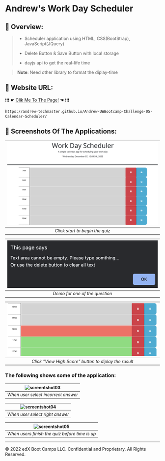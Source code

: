 # Andrew's Work Day Scheduler

## 🐳 Overview:
> * Scheduler application using HTML, CSS(BootStrap), JavaScript(JQuery)
>
> * Delete Button & Save Button with local storage
>
> * dayjs api to get the real-life time

> **Note**: Need other library to format the diplay-time
>



## 🐯 Website URL:
❗❗❗ ☛ [Clik Me To The Page!](https://andrew-techmaster.github.io/Andrew-UWBootcamp-Challenge-05-Calendar-Scheduler/) ☚ ❗❗❗
```
https://andrew-techmaster.github.io/Andrew-UWBootcamp-Challenge-05-Calendar-Scheduler/
```

## 🦊 Screenshots Of The Applications:

|![screentshot01](./assets/images/sc01.png)|
|:--:| 
| *Click start to begin the quiz* |

|![screentshot02](./assets/images/sc02.png)|
|:--:| 
| *Demo for one of the question* |

|![screentshot02](./assets/images/sc03.png)|
|:--:| 
| *Click "View High Score" button to diplay the rusult* |

### The following shows some of the application:
|![screentshot03](./assets/images/feature01.png)|
|:--:| 
| *When user select incorrect answer* |

|![screentshot04](./assets/images/feature02.png)|
|:--:| 
| *When user select right answer* |

|![screentshot05](./assets/images/feature03.png)|
|:--:| 
|*When users finish the quiz before time is up*|
- - -
© 2022 edX Boot Camps LLC. Confidential and Proprietary. All Rights Reserved.
